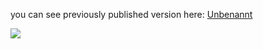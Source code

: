 

you can see previously published version here: [Unbenannt](http://bleach-v16-62.net/niunia007/niunia007-1-001-1.html)

[![](https://s3-us-west-2.amazonaws.com/s.cdpn.io/73058/niunia007-1-Layer-1.svg)](http://bleach-v16-62.net/niunia007/niunia007-1-001-1.html)